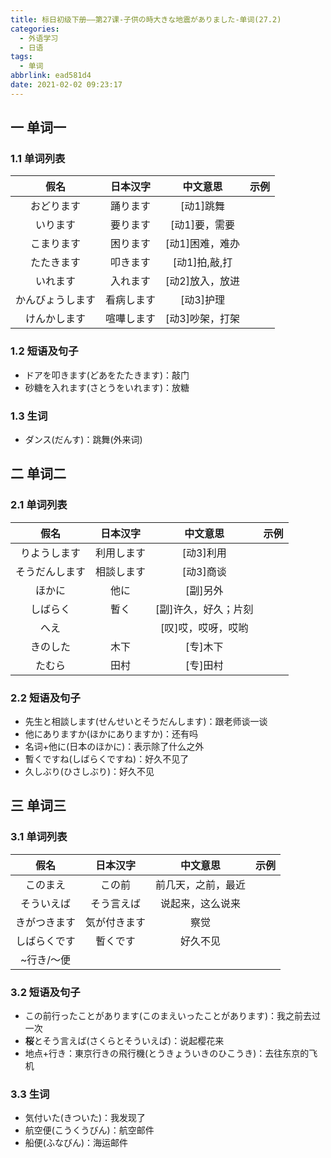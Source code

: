 ```yaml
---
title: 标日初级下册——第27课-子供の時大きな地震がありました-单词(27.2)
categories:
  - 外语学习
  - 日语
tags:
  - 单词
abbrlink: ead581d4
date: 2021-02-02 09:23:17
---
```

## 一 单词一

### 1.1 单词列表

|     **假名**     | **日本汉字** |  **中文意思**   | **示例** |
| :--------------: | :----------: | :-------------: | :------: |
|    おどります    |   踊ります   |    [动1]跳舞    |          |
|     いります     |   要ります   |  [动1]要，需要  |          |
|    こまります    |   困ります   | [动1]困难，难办 |          |
|    たたきます    |   叩きます   |  [动1]拍,敲,打  |          |
|     いれます     |   入れます   | [动2]放入，放进 |          |
| かんびょうします |  看病します  |    [动3]护理    |          |
|   けんかします   |  喧嘩します  | [动3]吵架，打架 |          |

<!--more-->

### 1.2 短语及句子

* ドアを叩きます(どあをたたきます)：敲门
* 砂糖を入れます(さとうをいれます)：放糖

### 1.3 生词

* ダンス(だんす)：跳舞(外来词)

## 二 单词二

### 2.1 单词列表

|    **假名**    | **日本汉字** |     **中文意思**     | **示例** |
| :------------: | :----------: | :------------------: | :------: |
|  りようします  |  利用します  |      [动3]利用       |          |
| そうだんします |  相談します  |      [动3]商谈       |          |
|     ほかに     |     他に     |       [副]另外       |          |
|    しばらく    |     暫く     | [副]许久，好久；片刻 |          |
|      へえ      |              |  [叹]哎，哎呀，哎哟  |          |
|    きのした    |     木下     |       [专]木下       |          |
|     たむら     |     田村     |       [专]田村       |          |

### 2.2 短语及句子

* 先生と相談します(せんせいとそうだんします)：跟老师谈一谈
* 他にありますか(ほかにありますか)：还有吗
* 名词+他に(日本のほかに)：表示除了什么之外
* 暫くですね(しばらくですね)：好久不见了
* 久しぶり(ひさしぶり)：好久不见

## 三 单词三

### 3.1 单词列表

|   **假名**   | **日本汉字** |    **中文意思**    | **示例** |
| :----------: | :----------: | :----------------: | :------: |
|   このまえ   |    この前    | 前几天，之前，最近 |          |
|  そういえば  |  そう言えば  |  说起来，这么说来  |          |
| きがつきます | 気が付きます |        察觉        |          |
| しばらくです |   暫くです   |      好久不见      |          |
|  ~行き/～便  |              |                    |          |

### 3.2 短语及句子

* この前行ったことがあります(このまえいったことがあります)：我之前去过一次
* **桜**とそう言えば(さくらとそういえば)：说起樱花来
* 地点+行き：東京行きの飛行機(とうきょういきのひこうき)：去往东京的飞机

### 3.3 生词

* 気付いた(きついた)：我发现了
* 航空便(こうくうびん)：航空邮件
* 船便(ふなびん)：海运邮件

